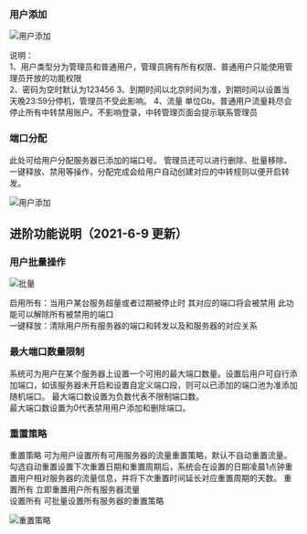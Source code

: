 ### 用户添加
![用户添加](https://github.com/noobcfy/wikis/blob/dev/Screenshots/user-add.png)  

说明：  
1、用户类型分为管理员和普通用户，管理员拥有所有权限、普通用户只能使用管理员开放的功能权限  
2、密码为空时默认为123456
3、到期时间以北京时间为准，到期时间以设置当天晚23:59分停机，管理员不受此影响。
4、流量 单位Gb。普通用户流量耗尽会停止所有中转禁用账户。不影响登录，中转管理页面会提示联系管理员


### 端口分配

此处可给用户分配服务器已添加的端口号。  管理员还可以进行删除、批量移除、一键释放、禁用等操作，分配完成会给用户自动创建对应的中转规则以便开启转发。

![用户添加](https://github.com/noobcfy/wikis/blob/dev/Screenshots/distribution.png) 


## 进阶功能说明（2021-6-9 更新）

### 用户批量操作
![批量](https://github.com/noobcfy/wikis/blob/dev/Screenshots/user-batch.png)  

 启用所有：当用户某台服务超量或者过期被停止时 其对应的端口将会被禁用 此功能可以解除所有被禁用的端口  
 一键释放：清除用户所有服务器的端口和转发以及和服务器的对应关系

### 最大端口数量限制
  系统可为用户在某个服务器上设置一个可用的最大端口数量。设置后用户可自行添加端口，如该服务器未开启和设置自定义端口段，则可以已添加的端口池为准添加随机端口。
  最大端口数设置为负数代表不限制端口数。  
  最大端口数设置为0代表禁用用户添加和删除端口。  

### 重置策略
  重置策略 可为用户设置所有可用服务器的流量重置策略，默认不自动重置流量。勾选自动重置设置下次重置日期和重置周期后，系统会在设置的日期凌晨1点钟重置用户相对服务器的流量信息，并将下次重置时间延长对应重置周期的天数。
  重置所有 立即重置用户所有服务器流量  
  设置所有 可批量设置所有服务器的重置策略

![重置策略](https://github.com/noobcfy/wikis/blob/dev/Screenshots/auto-reset.png)  

 
